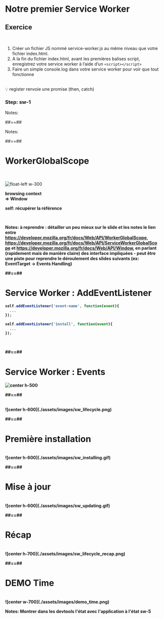 <!-- .slide: class="exercice sfeir-bg-pink" -->

# Notre premier Service Worker

## Exercice

<br>

1. Créer un fichier JS nommé service-worker.js au même niveau que votre fichier index.html.
2. A la fin du fichier index.html, avant les premières balises script, enregistrez votre service worker à l’aide d’un ```<script></script>```
3. Faire un simple console.log dans votre service worker pour voir que tout fonctionne

<br>
💡 register renvoie une promise (then, catch)

### Step: sw-1

Notes:


##==##

<!-- .slide: data-background="./assets/images/event_bg.jpg" -->

Notes:

##==##

# WorkerGlobalScope

<br>

![float-left w-300](./assets/images/no_way.png)

<span class="big-text center"><strong>browsing context<br>⇒ Window</span>

self: récupérer la référence
<!-- .element: class="center" -->

<br>

Notes:
à reprendre : détailler un peu mieux sur le slide et les notes le lien entre https://developer.mozilla.org/fr/docs/Web/API/WorkerGlobalScope, https://developer.mozilla.org/fr/docs/Web/API/ServiceWorkerGlobalScope et https://developer.mozilla.org/fr/docs/Web/API/Window, en parlant (rapidement mais de manière claire) des interface impliquées - peut être une piste pour reprendre le déroulement des slides suivants (ex: EventTarget -> Events Handling)

##==##

<!-- .slide: class="with-code" -->

# Service Worker : AddEventListener

```javascript
self.addEventListener('event-name', function(event){
  ...
});
```
<!-- .element: class="big-code" -->


```javascript
self.addEventListener('install', function(event){
  ...
});
```
<!-- .element: class="big-code" -->

<br>

##==##

# Service Worker : Events

![center h-500](./assets/images/events_sw.png)

##==##

<br>
![center h-600](./assets/images/sw_lifecycle.png)

##==##

# Première installation

<br>
![center h-600](./assets/images/sw_installing.gif)

##==##

# Mise à jour

<br>
![center h-600](./assets/images/sw_updating.gif)

##==##

# Récap

<br>
![center h-700](./assets/images/sw_lifecycle_recap.png)

##==##

# DEMO Time

<br>
![center w-700](./assets/images/demo_time.png)

Notes:
Montrer dans les devtools l'état avec l'application à l'état sw-5